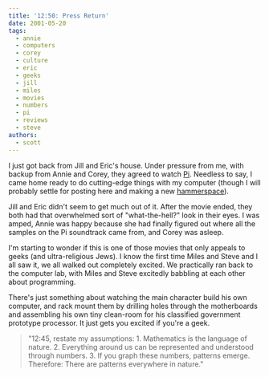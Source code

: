 ```yaml
---
title: '12:50: Press Return'
date: 2001-05-20
tags:
  - annie
  - computers
  - corey
  - culture
  - eric
  - geeks
  - jill
  - miles
  - movies
  - numbers
  - pi
  - reviews
  - steve
authors:
  - scott
---
```


I just got back from Jill and Eric's house. Under pressure from me, with backup from Annie and Corey, they agreed to watch [Pi](http://www.pithemovie.com/). Needless to say, I came home ready to do cutting-edge things with my computer (though I will probably settle for posting here and making a new [hammerspace](/site-archives/hammerspace/v2/)).

Jill and Eric didn't seem to get much out of it. After the movie ended, they both had that overwhelmed sort of "what-the-hell?" look in their eyes. I was amped, Annie was happy because she had finally figured out where all the samples on the Pi soundtrack came from, and Corey was asleep.

I'm starting to wonder if this is one of those movies that only appeals to geeks (and ultra-religious Jews). I know the first time Miles and Steve and I all saw it, we all walked out completely excited. We practically ran back to the computer lab, with Miles and Steve excitedly babbling at each other about programming.

There's just something about watching the main character build his own computer, and rack mount them by drilling holes through the motherboards and assembling his own tiny clean-room for his classified government prototype processor. It just gets you excited if you're a geek.

> "12:45, restate my assumptions: 1. Mathematics is the language of nature. 2. Everything around us can be represented and understood through numbers. 3. If you graph these numbers, patterns emerge. Therefore: There are patterns everywhere in nature."
